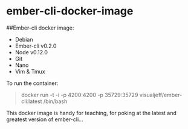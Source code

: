ember-cli-docker-image
======================

##Ember-cli docker image:

* Debian
* Ember-cli v0.2.0
* Node v0.12.0
* Git
* Nano
* Vim & Tmux

To run the container:

> docker run -t -i -p 4200:4200 -p 35729:35729 visualjeff/ember-cli:latest /bin/bash

This docker image is handy for teaching, for poking at the latest and greatest version of ember-cli...
